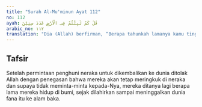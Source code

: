 ```yaml
---
title: "Surah Al-Mu'minun Ayat 112"
no: 112
ayah: قٰلَ كَمْ لَبِثْتُمْ فِى الْاَرْضِ عَدَدَ سِنِيْنَ
arabic_no: ١١٢
translation: "Dia (Allah) berfirman, “Berapa tahunkah lamanya kamu tinggal di bumi?”"
---
```


## Tafsir

Setelah permintaan penghuni neraka untuk dikembalikan ke dunia ditolak Allah dengan penegasan bahwa mereka akan tetap meringkuk di neraka dan supaya tidak meminta-minta kepada-Nya, mereka ditanya lagi berapa lama mereka hidup di bumi, sejak dilahirkan sampai meninggalkan dunia fana itu ke alam baka.